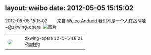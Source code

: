 layout: weibo
date: 2012-05-05 15:15:02
---
<meta name="referrer" content="no-referrer" />

2012-05-05 15:15:02  &nbsp;&nbsp;&nbsp;&nbsp;&nbsp;&nbsp; 来自 <a href="http://app.weibo.com/t/feed/l4RWD" rel="nofollow">Weico.Android</a>
我们不是一个人在战斗哇~@zxwing-opera  ​​​
![图片](https://ww3.sinaimg.cn/large/6d2a6003jw1dsngsq71m3j.jpg)

<table style="width: 100%;">
  <tr>
    <td style="width: 40px;"><img style="border-radius:50%" src="https://tva4.sinaimg.cn/crop.0.0.180.180.50/735b8c72jw1e8qgp5bmzyj2050050aa8.jpg?KID=imgbed,tva&Expires=1624465773&ssig=LYa%2FpvyNDP"></td>
    <td colspan="2"><small>zxwing-opera 12-5-5 16:21</small><br/>你妹的</td>
  </tr>
</table>
